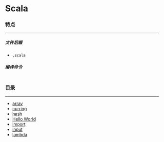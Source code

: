 Scala
===

### 特点
---
##### 文件后缀
* `.scala`

##### 编译命令
```

```

### 目录
---
* [array](https://github.com/PFei-He/Language-Study-Note/tree/master/Scala/array)
* [curring](https://github.com/PFei-He/Language-Study-Note/tree/master/Scala/currying)
* [hash](https://github.com/PFei-He/Language-Study-Note/tree/master/Scala/hash)
* [Hello World](https://github.com/PFei-He/Language-Study-Note/tree/master/Scala/Hello%20World)
* [import](https://github.com/PFei-He/Language-Study-Note/tree/master/Scala/import)
* [input](https://github.com/PFei-He/Language-Study-Note/tree/master/Scala/input)
* [lambda](https://github.com/PFei-He/Language-Study-Note/tree/master/Scala/lambda%20-%20closure)

